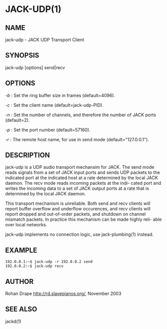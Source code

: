 JACK-UDP(1)
===========

NAME
----
jack-udp - JACK UDP Transport Client

SYNOPSIS
--------
jack-udp [options] send|recv

OPTIONS
-------
*-b*
:   Set the ring buffer size in frames (default=4096).

*-c*
:   Set the client name (default=jack-udp-PID).

*-n*
:   Set the number of channels, and therefore the number of JACK ports
    (default=2).

*-p*
:   Set the port number (default=57160).

*-r*
:   The remote host name, for use in send mode (default="127.0.0.1").

DESCRIPTION
-----------
jack-udp is a UDP audio transport mechansim for JACK.  The send mode
reads signals from a set of JACK input ports and sends UDP packets to
the indicated port at the indicated host at a rate determined by the
local JACK daemon.  The recv mode reads incoming packets at the indi-
cated port and writes the incoming data to a set of JACK output ports
at a rate that is determined by the local JACK daemon.

This transport mechanism is unreliable.  Both send and recv clients
will report buffer overflow and underflow occurences, and recv clients
will report dropped and out-of-order packets, and shutdown on channel
mismatch packets.  In practice this mechanism can be made highly reli-
able over local networks.

jack-udp implements no connection logic, use jack-plumbing(1) instead.

EXAMPLE
-------

    192.0.0.1:~$ jack-udp -r 192.0.0.2 send
    192.0.0.2:~$ jack-udp recv

AUTHOR
------
Rohan Drape <http://rd.slavepianos.org/>, November 2003

SEE ALSO
--------
jackd(1)
